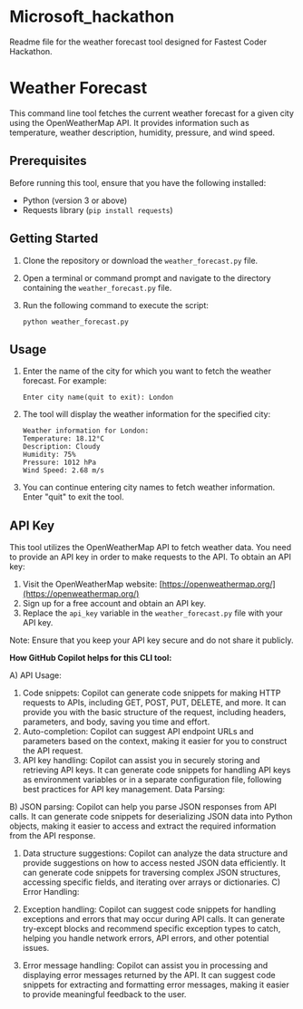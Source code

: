 # Microsoft_hackathon
Readme file for the weather forecast tool designed for Fastest Coder Hackathon.


# Weather Forecast

This command line tool fetches the current weather forecast for a given city using the OpenWeatherMap API. It provides information such as temperature, weather description, humidity, pressure, and wind speed.

## Prerequisites

Before running this tool, ensure that you have the following installed:

- Python (version 3 or above)
- Requests library (`pip install requests`)

## Getting Started

1. Clone the repository or download the `weather_forecast.py` file.
2. Open a terminal or command prompt and navigate to the directory containing the `weather_forecast.py` file.
3. Run the following command to execute the script:

   ```shell
   python weather_forecast.py
   ```

## Usage

1. Enter the name of the city for which you want to fetch the weather forecast. For example:

   ```
   Enter city name(quit to exit): London
   ```

2. The tool will display the weather information for the specified city:

   ```
   Weather information for London:
   Temperature: 18.12°C
   Description: Cloudy
   Humidity: 75%
   Pressure: 1012 hPa
   Wind Speed: 2.68 m/s
   ```

3. You can continue entering city names to fetch weather information. Enter "quit" to exit the tool.

## API Key

This tool utilizes the OpenWeatherMap API to fetch weather data. You need to provide an API key in order to make requests to the API. To obtain an API key:

1. Visit the OpenWeatherMap website: [https://openweathermap.org/](https://openweathermap.org/)
2. Sign up for a free account and obtain an API key.
3. Replace the `api_key` variable in the `weather_forecast.py` file with your API key.

Note: Ensure that you keep your API key secure and do not share it publicly.

**How GitHub Copilot helps for this CLI tool:**

A) API Usage:

1) Code snippets: Copilot can generate code snippets for making HTTP requests to APIs, including GET, POST, PUT, DELETE, and more. It can provide you with the basic structure of the request, including headers, parameters, and body, saving you time and effort.
2) Auto-completion: Copilot can suggest API endpoint URLs and parameters based on the context, making it easier for you to construct the API request.
3) API key handling: Copilot can assist you in securely storing and retrieving API keys. It can generate code snippets for handling API keys as environment variables or in a separate configuration file, following best practices for API key management.
Data Parsing:

B) JSON parsing: Copilot can help you parse JSON responses from API calls. It can generate code snippets for deserializing JSON data into Python objects, making it easier to access and extract the required information from the API response.
1) Data structure suggestions: Copilot can analyze the data structure and provide suggestions on how to access nested JSON data efficiently. It can generate code snippets for traversing complex JSON structures, accessing specific fields, and iterating over arrays or dictionaries.
C) Error Handling:

1) Exception handling: Copilot can suggest code snippets for handling exceptions and errors that may occur during API calls. It can generate try-except blocks and recommend specific exception types to catch, helping you handle network errors, API errors, and other potential issues.
2) Error message handling: Copilot can assist you in processing and displaying error messages returned by the API. It can suggest code snippets for extracting and formatting error messages, making it easier to provide meaningful feedback to the user.
